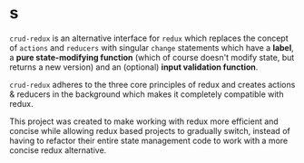 s
==========

`crud-redux` is an alternative interface for `redux` which replaces the concept of `actions` and `reducers` with singular `change` statements which have a **label**, a **pure state-modifying function** (which of course doesn't modify state, but returns a new version) and an (optional) **input validation function**.

`crud-redux` adheres to the three core principles of redux and creates actions & reducers in the background which makes it completely compatible with redux.

This project was created to make working with redux more efficient and concise while allowing redux based projects to gradually switch, instead of having to refactor their entire state management code to work with a more concise redux alternative.